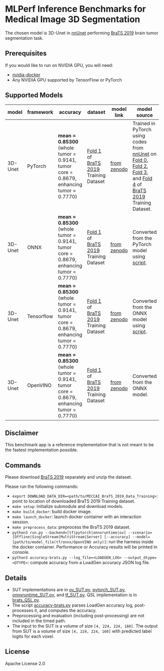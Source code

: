 # MLPerf Inference Benchmarks for Medical Image 3D Segmentation

The chosen model is 3D-Unet in [nnUnet](https://github.com/MIC-DKFZ/nnUNet) performing [BraTS 2019](https://www.med.upenn.edu/cbica/brats2019/data.html) brain tumor segmentation task.

## Prerequisites

If you would like to run on NVIDIA GPU, you will need:

- [nvidia-docker](https://github.com/NVIDIA/nvidia-docker)
- Any NVIDIA GPU supported by TensorFlow or PyTorch

## Supported Models

| model | framework | accuracy | dataset | model link | model source | precision | notes |
| ----- | --------- | -------- | ------- | ---------- | ------------ | --------- | ----- |
| 3D-Unet | PyTorch | **mean = 0.85300** (whole tumor = 0.9141, tumor core = 0.8679, enhancing tumor = 0.7770) | [Fold 1](folds/fold1_validation.txt) of [BraTS 2019](https://www.med.upenn.edu/cbica/brats2019/data.html) Training Dataset | [from zenodo](https://zenodo.org/record/3904106) | Trained in PyTorch using codes from [nnUnet](https://github.com/MIC-DKFZ/nnUNet) on [Fold 0](folds/fold0_validation.txt), [Fold 2](folds/fold2_validation.txt), [Fold 3](folds/fold3_validation.txt), and [Fold 4](folds/fold4_validation.txt) of [BraTS 2019](https://www.med.upenn.edu/cbica/brats2019/data.html) Training Dataset. | fp32 | |
| 3D-Unet | ONNX | **mean = 0.85300** (whole tumor = 0.9141, tumor core = 0.8679, enhancing tumor = 0.7770) | [Fold 1](folds/fold1_validation.txt) of [BraTS 2019](https://www.med.upenn.edu/cbica/brats2019/data.html) Training Dataset | [from zenodo](https://zenodo.org/record/3928973) | Converted from the PyTorch model using [script](unet_pytorch_to_onnx.py). | fp32 | |
| 3D-Unet | Tensorflow | **mean = 0.85300** (whole tumor = 0.9141, tumor core = 0.8679, enhancing tumor = 0.7770) | [Fold 1](folds/fold1_validation.txt) of [BraTS 2019](https://www.med.upenn.edu/cbica/brats2019/data.html) Training Dataset | [from zenodo](https://zenodo.org/record/3928991) | Converted from the ONNX model using [script](unet_onnx_to_tf.py). | fp32 | |
| 3D-Unet | OpenVINO | **mean = 0.85300** (whole tumor = 0.9141, tumor core = 0.8679, enhancing tumor = 0.7770) | [Fold 1](folds/fold1_validation.txt) of [BraTS 2019](https://www.med.upenn.edu/cbica/brats2019/data.html) Training Dataset | [from zenodo](https://zenodo.org/record/3929002) | Converted from the ONNX model. | fp32 | |


## Disclaimer
This benchmark app is a reference implementation that is not meant to be the fastest implementation possible.

## Commands

Please download [BraTS 2019](https://www.med.upenn.edu/cbica/brats2019/data.html) separately and unzip the dataset.

Please run the following commands:

- `export DOWNLOAD_DATA_DIR=<path/to/MICCAI_BraTS_2019_Data_Training>`: point to location of downloaded BraTS 2019 Training dataset.
- `make setup`: initialize submodule and download models.
- `make build_docker`: build docker image.
- `make launch_docker`: launch docker container with an interaction session.
- `make preprocess_data`: preprocess the BraTS 2019 dataset.
- `python3 run.py --backend=[tf|pytorch|onnxruntime|ov] --scenario=[Offline|SingleStream|MultiStream|Server] [--accuracy] --model=[path/to/model_file(tf/onnx/OpenVINO only)]`: run the harness inside the docker container. Performance or Accuracy results will be printed in console.
- `python3 accuracy-brats.py --log_file=<LOADGEN_LOG> --output_dtype=<DTYPE>`: compute accuracy from a LoadGen accuracy JSON log file. 

## Details

- SUT implementations are in [ov_SUT.py](ov_SUT.py), [pytorch_SUT.py](pytorch_SUT.py), [onnxruntime_SUT.py](onnxruntime_SUT.py), and [tf_SUT.py](tf_SUT.py). QSL implementation is in [brats_QSL.py](brats_QSL.py).
- The script [accuracy-brats.py](accuracy-brats.py) parses LoadGen accuracy log, post-processes it, and computes the accuracy.
- Preprocessing and evaluation (including post-processing) are not included in the timed path.
- The input to the SUT is a volume of size `[4, 224, 224, 160]`. The output from SUT is a volume of size `[4, 224, 224, 160]` with predicted label logits for each voxel.

## License

Apache License 2.0
